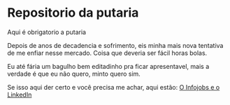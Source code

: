 # Repositorio da putaria
Aqui é obrigatorio a putaria<br>

Depois de anos de decadencia e sofrimento, eis minha mais nova tentativa de me enfiar nesse mercado. Coisa que deveria ser fácil horas bolas.<br>

Eu até fária um bagulho bem editadinho pra ficar apresentavel, mais a verdade é que eu não quero, minto quero sim. <br>

Se isso aqui der certo e você precisa me achar, aqui estão:
<a href="https://www.infojobs.com.br/candidate/">O Infojobs 
<a href="https://www.linkedin.com/in/zaatx4dev/">e o LinkedIn
